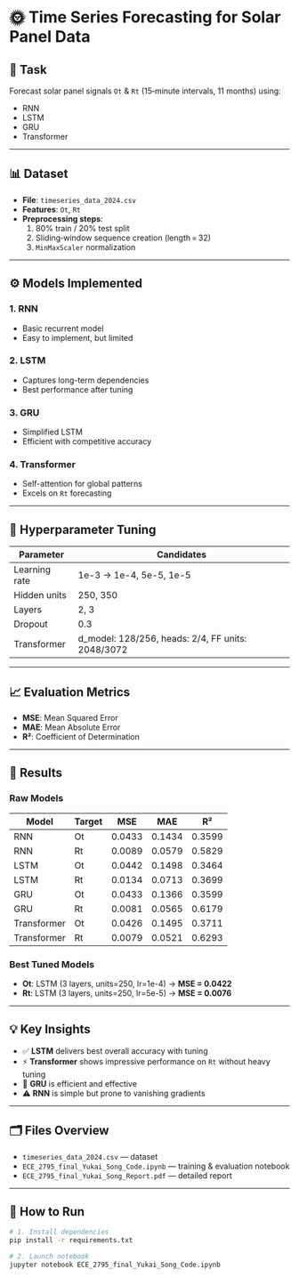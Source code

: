 # 🌞 Time Series Forecasting for Solar Panel Data

## 📌 Task
Forecast solar panel signals `Ot` & `Rt` (15‑minute intervals, 11 months) using:
- RNN
- LSTM
- GRU
- Transformer  

---

## 📊 Dataset
- **File**: `timeseries_data_2024.csv`  
- **Features**: `Ot`, `Rt`  
- **Preprocessing steps**:  
  1. 80% train / 20% test split  
  2. Sliding‑window sequence creation (length = 32)  
  3. `MinMaxScaler` normalization  

---

## ⚙️ Models Implemented

### 1. RNN
- Basic recurrent model  
- Easy to implement, but limited  

### 2. LSTM
- Captures long-term dependencies  
- Best performance after tuning  

### 3. GRU
- Simplified LSTM  
- Efficient with competitive accuracy  

### 4. Transformer
- Self-attention for global patterns  
- Excels on `Rt` forecasting  

---

## 🔧 Hyperparameter Tuning
| Parameter       | Candidates                   |
|----------------|------------------------------|
| Learning rate  | 1e-3 → 1e-4, 5e-5, 1e-5       |
| Hidden units   | 250, 350                     |
| Layers         | 2, 3                         |
| Dropout        | 0.3                          |
| Transformer    | d_model: 128/256, heads: 2/4, FF units: 2048/3072 |

---

## 📈 Evaluation Metrics
- **MSE**: Mean Squared Error  
- **MAE**: Mean Absolute Error  
- **R²**: Coefficient of Determination  

---

## 🏅 Results

### Raw Models
| Model       | Target | MSE     | MAE     | R²     |
|------------|--------|---------|---------|--------|
| RNN        | Ot     | 0.0433  | 0.1434  | 0.3599 |
| RNN        | Rt     | 0.0089  | 0.0579  | 0.5829 |
| LSTM       | Ot     | 0.0442  | 0.1498  | 0.3464 |
| LSTM       | Rt     | 0.0134  | 0.0713  | 0.3699 |
| GRU        | Ot     | 0.0433  | 0.1366  | 0.3599 |
| GRU        | Rt     | 0.0081  | 0.0565  | 0.6179 |
| Transformer| Ot     | 0.0426  | 0.1495  | 0.3711 |
| Transformer| Rt     | 0.0079  | 0.0521  | 0.6293 |

### Best Tuned Models
- **Ot**: LSTM (3 layers, units=250, lr=1e-4) → **MSE = 0.0422**  
- **Rt**: LSTM (3 layers, units=250, lr=5e-5) → **MSE = 0.0076**  

---

## 💡 Key Insights
- ✅ **LSTM** delivers best overall accuracy with tuning  
- ⚡ **Transformer** shows impressive performance on `Rt` without heavy tuning  
- 🤖 **GRU** is efficient and effective  
- ⚠️ **RNN** is simple but prone to vanishing gradients  

---

## 🗂️ Files Overview
- `timeseries_data_2024.csv` — dataset  
- `ECE_2795_final_Yukai_Song_Code.ipynb` — training & evaluation notebook  
- `ECE_2795_final_Yukai_Song_Report.pdf` — detailed report  

---

## 🚀 How to Run
```bash
# 1. Install dependencies
pip install -r requirements.txt

# 2. Launch notebook
jupyter notebook ECE_2795_final_Yukai_Song_Code.ipynb
